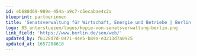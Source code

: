 ```yaml
---
id: eb680d69-989e-454a-a9c7-c5ecabae4c2a
blueprint: partnerinnen
title: 'Senatsverwaltung für Wirtschaft, Energie und Betriebe | Berlin'
logo: 05_unterstuezen/logos/kopie-von-senatsverwaltung-berlin.png
link_field: 'https://www.berlin.de/sen/web/'
updated_by: f6128d7d-0471-44e5-b89a-e3213d7a0925
updated_at: 1657208618
---
```

